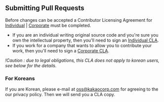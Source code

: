 ## Submitting Pull Requests

Before changes can be accepted a Contributor Licensing Agreement for  [Individual](https://docs.google.com/forms/d/1d2R9aVafHTasTYirq-qZx_lx20Obss0ufUS-OtLpu20/viewform) |  [Corporate](https://docs.google.com/forms/d/1hj5s1bkbmO1OP-UKnSNS6dsDkL1jFDL2XZ5d4IIFdb4/viewform) must be completed.

 * If you are an individual writing original source code and you're sure you own the intellectual property, then you'll need to sign an [Individual CLA](https://docs.google.com/forms/d/1d2R9aVafHTasTYirq-qZx_lx20Obss0ufUS-OtLpu20/viewform).
 * If you work for a company that wants to allow you to contribute your work, then you'll need to sign a [Corporate CLA](https://docs.google.com/forms/d/1hj5s1bkbmO1OP-UKnSNS6dsDkL1jFDL2XZ5d4IIFdb4/viewform).

*!Caution : due to legal obligations, this CLA does not apply to korean users, see below for the details.*

### For Koreans

If you are Korean, please e-mail at oss@kakaocorp.com for agreeing to the our privacy policy. Then we will send you a CLA copy.
